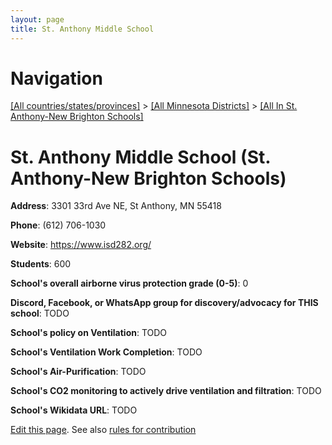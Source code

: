```yaml
---
layout: page
title: St. Anthony Middle School
---
```

# Navigation

[[All countries/states/provinces]](../../..) > [[All Minnesota Districts]](../..) > [[All In St. Anthony-New Brighton Schools]](..)

# St. Anthony Middle School (St. Anthony-New Brighton Schools)

**Address**: 3301 33rd Ave NE, St Anthony, MN 55418

**Phone**: (612) 706-1030

**Website**: <https://www.isd282.org/>

**Students**: 600

**School's overall airborne virus protection grade (0-5)**: 0

**Discord, Facebook, or WhatsApp group for discovery/advocacy for THIS school**: TODO

**School's policy on Ventilation**: TODO

**School's Ventilation Work Completion**: TODO

**School's Air-Purification**: TODO

**School's CO2 monitoring to actively drive ventilation and filtration**: TODO

**School's Wikidata URL**: TODO


[Edit this page](https://github.com/ventilate-schools/MN/edit/main/./St._Anthony-New_Brighton_Schools/St._Anthony_Middle_School.md). See also [rules for contribution](../../../contribution-rules/)
